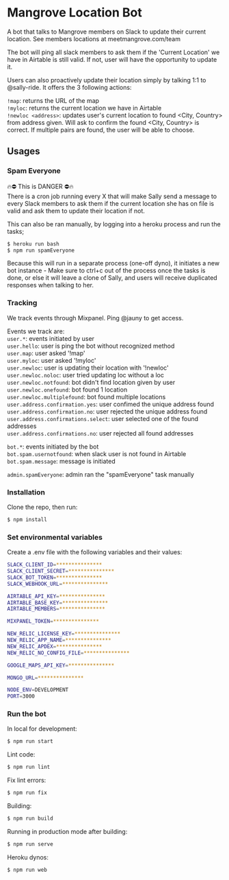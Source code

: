# Mangrove Location Bot

A bot that talks to Mangrove members on Slack to update their current location.
See members locations at meetmangrove.com/team

The bot will ping all slack members to ask them if the 'Current Location' we have in Airtable is still valid. If not, user will have the opportunity to update it.

Users can also proactively update their location simply by talking 1:1 to @sally-ride. It offers the 3 following actions:

`!map`: returns the URL of the map  
`!myloc`: returns the current location we have in Airtable  
`!newloc <address>`: updates user's current location to found <City, Country> from address given. Will ask to confirm the found <City, Country> is correct. If multiple pairs are found, the user will be able to choose.

## Usages

### Spam Everyone
🔥⛔ This is DANGER ⛔🔥  
There is a cron job running every X that will make Sally send a message to every Slack members to ask them if the current location she has on file is valid and ask them to update their location if not.  

This can also be ran manually, by logging into a heroku process and run the tasks;
```bash
$ heroku run bash
$ npm run spamEveryone
```
Because this will run in a separate process (one-off dyno), it initiates a new bot instance - Make sure to ctrl+c out of the process once the tasks is done, or else it will leave a clone of Sally, and users will receive duplicated responses when talking to her.

### Tracking

We track events through Mixpanel. Ping @jauny to get access.

Events we track are:  
`user.*`: events initiated by user  
`user.hello`: user is ping the bot without recognized method  
`user.map`: user asked '!map'  
`user.myloc`: user asked '!myloc'  
`user.newloc`: user is updating their location with '!newloc'  
`user.newloc.noloc`: user tried updating loc without a loc  
`user.newloc.notfound`: bot didn't find location given by user  
`user.newloc.onefound`: bot found 1 location  
`user.newloc.multiplefound`: bot found multiple locations  
`user.address.confirmation.yes`: user confimed the unique address found  
`user.address.confirmation.no`: user rejected the unique address found  
`user.address.confirmations.select`: user selected one of the found addresses  
`user.address.confirmations.no`: user rejected all found addresses  

`bot.*`: events initiated by the bot  
`bot.spam.usernotfound`: when slack user is not found in Airtable
`bot.spam.message`: message is initiated

`admin.spamEveryone`: admin ran the "spamEveryone" task manually

### Installation

Clone the repo, then run:
```bash
$ npm install
```

### Set environmental variables

Create a .env file with the following variables and their values:
```bash
SLACK_CLIENT_ID=***************
SLACK_CLIENT_SECRET=***************
SLACK_BOT_TOKEN=***************
SLACK_WEBHOOK_URL=***************

AIRTABLE_API_KEY=***************
AIRTABLE_BASE_KEY=***************
AIRTABLE_MEMBERS=***************

MIXPANEL_TOKEN=***************

NEW_RELIC_LICENSE_KEY=***************
NEW_RELIC_APP_NAME=***************
NEW_RELIC_APDEX=***************
NEW_RELIC_NO_CONFIG_FILE=***************

GOOGLE_MAPS_API_KEY=***************

MONGO_URL=***************

NODE_ENV=DEVELOPMENT
PORT=3000
```

### Run the bot

In local for development:
```bash
$ npm run start
```

Lint code:
```bash
$ npm run lint
```

Fix lint errors:
```bash
$ npm run fix
```

Building:
```bash
$ npm run build
```

Running in production mode after building:
```bash
$ npm run serve
```

Heroku dynos:
```bash
$ npm run web
```
